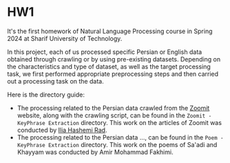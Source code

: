# HW1

It's the first homework of Natural Language Processing course in Spring 2024 at Sharif University of Technology.

In this project, each of us processed specific Persian or English data obtained through crawling or by using pre-existing datasets. Depending on the characteristics and type of dataset, as well as the target processing task, we first performed appropriate preprocessing steps and then carried out a processing task on the data.

Here is the directory guide:
- The processing related to the Persian data crawled from the [Zoomit](https://www.zoomit.ir/) website, along with the crawling script, can be found in the `Zoomit - KeyPhrase Extraction` directory. This work on the articles of Zoomit was conducted by [Ilia Hashemi Rad](https://github.com/IliaHashemiRad).
- The processing related to the Persian data ..., can be found in the `Poem - KeyPhrase Extraction` directory. This work on the poems of Sa'adi and Khayyam was conducted by Amir Mohammad Fakhimi.

